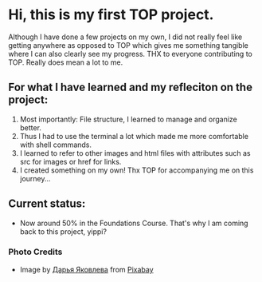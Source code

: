 # Hi, this is my first TOP project. 
Although I have done a few projects on my own, I did not really feel like getting anywhere as opposed to 
TOP which gives me something tangible where I can also clearly see my progress. THX to everyone 
contributing to TOP. Really does mean a lot to me. 

## For what I have learned and my refleciton on the project:
1. Most importantly: File structure, I learned to manage and organize better. 
2. Thus I had to use the terminal a lot which made me more comfortable with shell commands.
3. I learned to refer to other images and html files with attributes such as src for images or href for 
links.
4. I created something on my own! Thx TOP for accompanying me on this journey...

## Current status: 
- Now around 50% in the Foundations Course. That's why I am coming back to this project, yippi? 

### Photo Credits
- Image by <a href="https://pixabay.com/users/daria-yakovleva-3938704/?utm_source=link-attribution&utm_medium=referral&utm_campaign=image&utm_content=1932466">Дарья Яковлева</a> from <a href="https://pixabay.com//?utm_source=link-attribution&utm_medium=referral&utm_campaign=image&utm_content=1932466">Pixabay</a>